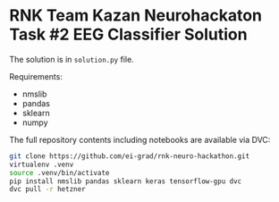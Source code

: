 RNK Team Kazan Neurohackaton Task #2 EEG Classifier Solution
============================================================

The solution is in `solution.py` file.

Requirements:

* nmslib
* pandas
* sklearn
* numpy

The full repository contents including notebooks are available via DVC:

```bash
git clone https://github.com/ei-grad/rnk-neuro-hackathon.git
virtualenv .venv
source .venv/bin/activate
pip install nmslib pandas sklearn keras tensorflow-gpu dvc
dvc pull -r hetzner
```
